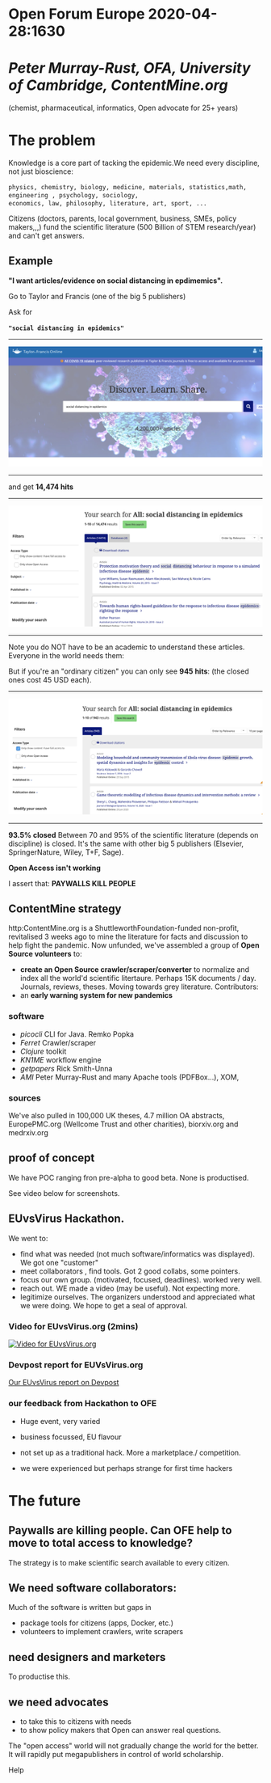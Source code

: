 # Open Forum Europe 2020-04-28:1630

# *Peter Murray-Rust, OFA, University of Cambridge, ContentMine.org* 
(chemist, pharmaceutical, informatics, Open advocate for 25+ years)



# The problem
Knowledge is a core part of tacking the epidemic.We need every discipline, not just bioscience:

```
physics, chemistry, biology, medicine, materials, statistics,math, engineering , psychology, sociology, 
economics, law, philosophy, literature, art, sport, ...
``` 
Citizens (doctors, parents, local government, business, SMEs, policy makers,,,) fund the scientific literature 
(500 Billion of STEM research/year) and can't get answers. 

## Example
**"I want articles/evidence on social distancing in epdimemics".**

Go to Taylor and Francis (one of the big 5 publishers)

Ask for 

**`"social distancing in epidemics"`**

<hr/>

![TF](../assets/tf_online.png)

<hr/>

and get **14,474 hits**

<hr/>

![Closed](../assets/tf_socdist_closed.png)

<hr/>

Note you do NOT have to be an academic to understand these articles. Everyone in the world needs them:

But if you're an "ordinary citizen" you can only see **945 hits**:
(the closed ones cost 45 USD each).

<hr/>

![Open](../assets/tf_socdist.open.png)

<hr/>

**93.5% closed**
Between 70 and 95% of the scientific literature (depends on discipline) is closed. It's the same with other big 5 publishers (Elsevier, SpringerNature, Wiley, T+F, Sage).

**Open Access isn't working**

I assert that:
**PAYWALLS KILL PEOPLE** 

## ContentMine strategy

http:ContentMine.org is a ShuttleworthFoundation-funded non-profit, revitalised 3 weeks ago to mine the literature for facts and discussion to help fight the pandemic. Now unfunded, we've assembled a group of **Open Source volunteers** to:
* **create an Open Source crawler/scraper/converter** to normalize and index all the world'd scientific litertaure. Perhaps 15K documents / day. Journals, reviews, theses. Moving towards grey literature. Contributors:
* an **early warning system for new pandemics**

### software
* *picocli* CLI for Java. Remko Popka
* *Ferret*  Crawler/scraper
* *Clojure* toolkit
* *KN1ME* workflow engine
* *getpapers* Rick Smith-Unna
* *AMI* Peter Murray-Rust
and many Apache tools (PDFBox...), XOM, 

### sources
We've also pulled in 100,000 UK theses, 4.7 million OA abstracts, EuropePMC.org (Wellcome Trust and other charities), biorxiv.org and medrxiv.org

## proof of concept
We have POC ranging fron pre-alpha to good beta. None is productised.

See video below for screenshots.


## EUvsVirus Hackathon. 
We went to:
* find what was needed (not much software/informatics was displayed). We got one "customer"
* meet collaborators , find tools. Got 2 good collabs, some pointers.
* focus our own group. (motivated, focused, deadlines). worked very well.
* reach out. WE made a video (may be useful). Not expecting more.
* legitimize ourselves. The organizers understood and appreciated what we were doing. We hope to get a seal of approval.

### Video for EUvsVirus.org (2mins)
[![Video for EUvsVirus.org](http://img.youtube.com/vi/gBFpiOs7wZI/0.jpg)](http://www.youtube.com/watch?v=gBFpiOs7wZI)

### Devpost report for EUVsVirus.org
[Our EUvsVirus report on Devpost](https://devpost.com/software/contentmine-scientific-knowledge-for-all)


### our feedback from Hackathon to OFE
* Huge event, very varied

* business focussed, EU flavour
* not set up as a traditional hack. More a marketplace./ competition.
* we were experienced but perhaps strange for first time hackers

# The future

## Paywalls are killing people. Can OFE help to move to total access to knowledge? 

The strategy is to make scientific search available to every citizen.

## We need software collaborators:
Much of the software is written but gaps in
* package tools for citizens (apps, Docker, etc.)
* volunteers to implement crawlers, write scrapers

## need designers and marketers
To productise this.

## we need advocates
* to take this to citizens with needs
* to show policy makers that Open can answer real questions.

The "open access" world will not gradually change the world for the better. It will rapidly put megapublishers in control of world scholarship.

Help






